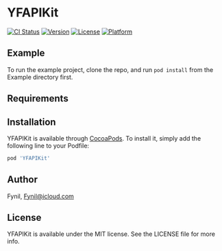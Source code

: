 # YFAPIKit

[![CI Status](https://img.shields.io/travis/Fynil/YFAPIKit.svg?style=flat)](https://travis-ci.org/Fynil/YFAPIKit)
[![Version](https://img.shields.io/cocoapods/v/YFAPIKit.svg?style=flat)](https://cocoapods.org/pods/YFAPIKit)
[![License](https://img.shields.io/cocoapods/l/YFAPIKit.svg?style=flat)](https://cocoapods.org/pods/YFAPIKit)
[![Platform](https://img.shields.io/cocoapods/p/YFAPIKit.svg?style=flat)](https://cocoapods.org/pods/YFAPIKit)

## Example

To run the example project, clone the repo, and run `pod install` from the Example directory first.

## Requirements

## Installation

YFAPIKit is available through [CocoaPods](https://cocoapods.org). To install
it, simply add the following line to your Podfile:

```ruby
pod 'YFAPIKit'
```

## Author

Fynil, Fynil@icloud.com

## License

YFAPIKit is available under the MIT license. See the LICENSE file for more info.
